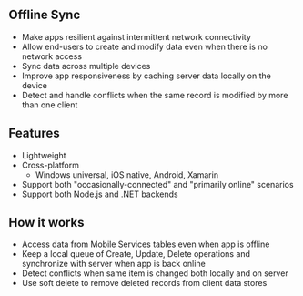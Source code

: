 Offline Sync
------------

- Make apps resilient against intermittent network connectivity 
- Allow end-users to create and modify data even when there is no network access
- Sync data across multiple devices 
- Improve app responsiveness by caching server data locally on the device
- Detect and handle conflicts when the same record is modified by more than one client

Features
--------
- Lightweight
- Cross-platform 
  - Windows universal, iOS native, Android, Xamarin
- Support both "occasionally-connected" and "primarily online" scenarios
- Support both Node.js and .NET backends

How it works
------------
- Access data from Mobile Services tables even when app is offline
- Keep a local queue of Create, Update, Delete operations and synchronize with server when app is back online
- Detect conflicts when same item is changed both locally and on server
- Use soft delete to remove deleted records from client data stores

